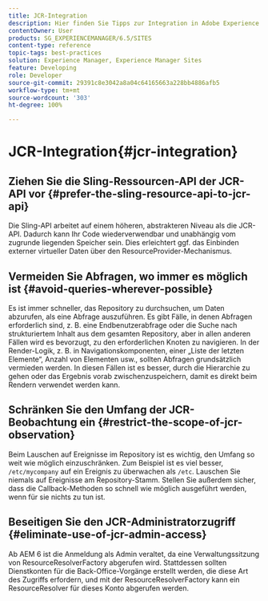 ```yaml
---
title: JCR-Integration
description: Hier finden Sie Tipps zur Integration in Adobe Experience Manager auf JCR-Ebene.
contentOwner: User
products: SG_EXPERIENCEMANAGER/6.5/SITES
content-type: reference
topic-tags: best-practices
solution: Experience Manager, Experience Manager Sites
feature: Developing
role: Developer
source-git-commit: 29391c8e3042a8a04c64165663a228bb4886afb5
workflow-type: tm+mt
source-wordcount: '303'
ht-degree: 100%

---
```


# JCR-Integration{#jcr-integration}

## Ziehen Sie die Sling-Ressourcen-API der JCR-API vor {#prefer-the-sling-resource-api-to-jcr-api}

Die Sling-API arbeitet auf einem höheren, abstrakteren Niveau als die JCR-API. Dadurch kann Ihr Code wiederverwendbar und unabhängig vom zugrunde liegenden Speicher sein. Dies erleichtert ggf. das Einbinden externer virtueller Daten über den ResourceProvider-Mechanismus.

## Vermeiden Sie Abfragen, wo immer es möglich ist {#avoid-queries-wherever-possible}

Es ist immer schneller, das Repository zu durchsuchen, um Daten abzurufen, als eine Abfrage auszuführen. Es gibt Fälle, in denen Abfragen erforderlich sind, z. B. eine Endbenutzerabfrage oder die Suche nach strukturiertem Inhalt aus dem gesamten Repository, aber in allen anderen Fällen wird es bevorzugt, zu den erforderlichen Knoten zu navigieren. In der Render-Logik, z. B. in Navigationskomponenten, einer „Liste der letzten Elemente“, Anzahl von Elementen usw., sollten Abfragen grundsätzlich vermieden werden. In diesen Fällen ist es besser, durch die Hierarchie zu gehen oder das Ergebnis vorab zwischenzuspeichern, damit es direkt beim Rendern verwendet werden kann.

## Schränken Sie den Umfang der JCR-Beobachtung ein {#restrict-the-scope-of-jcr-observation}

Beim Lauschen auf Ereignisse im Repository ist es wichtig, den Umfang so weit wie möglich einzuschränken. Zum Beispiel ist es viel besser, `/etc/mycompany` auf ein Ereignis zu überwachen als `/etc`. Lauschen Sie niemals auf Ereignisse am Repository-Stamm. Stellen Sie außerdem sicher, dass die Callback-Methoden so schnell wie möglich ausgeführt werden, wenn für sie nichts zu tun ist.

## Beseitigen Sie den JCR-Administratorzugriff {#eliminate-use-of-jcr-admin-access}

Ab AEM 6 ist die Anmeldung als Admin veraltet, da eine Verwaltungssitzung von ResourceResolverFactory abgerufen wird. Stattdessen sollten Dienstkonten für die Back-Office-Vorgänge erstellt werden, die diese Art des Zugriffs erfordern, und mit der ResourceResolverFactory kann ein ResourceResolver für dieses Konto abgerufen werden.
